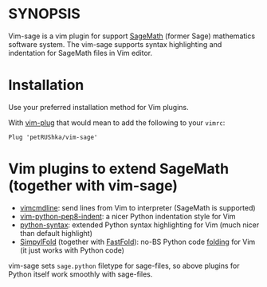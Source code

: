 # SYNOPSIS

Vim-sage is a vim plugin for support [SageMath](https://www.sagemath.org/) (former Sage) mathematics software system. The vim-sage supports syntax highlighting and indentation for SageMath files in Vim editor.

# Installation

Use your preferred installation method for Vim plugins.

With [vim-plug](https://github.com/junegunn/vim-plug) that would mean to add the following to your `vimrc`:

```vim
Plug 'petRUShka/vim-sage'
```

# Vim plugins to extend SageMath (together with vim-sage)

- [vimcmdline](https://github.com/jalvesaq/vimcmdline): send lines from Vim to interpreter (SageMath is supported)
- [vim-python-pep8-indent](https://github.com/Vimjas/vim-python-pep8-indent): a nicer Python indentation style for Vim
- [python-syntax](https://github.com/vim-python/python-syntax): extended Python syntax highlighting for Vim (much nicer than default highlight)
- [SimpylFold](https://github.com/tmhedberg/SimpylFold) (together with [FastFold](https://github.com/Konfekt/FastFold)): 
no-BS Python code [folding](https://vim.fandom.com/wiki/Folding) for Vim (it just works with Python code)


vim-sage sets `sage.python` filetype for sage-files, so above plugins for Python itself work smoothly with sage-files.
